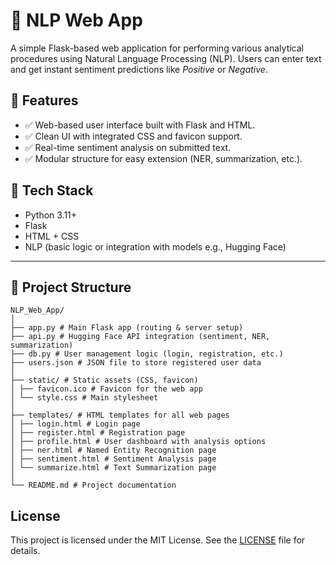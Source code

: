 # 🧠 NLP Web App

A simple Flask-based web application for performing various analytical procedures using Natural Language Processing (NLP). Users can enter text and get instant sentiment predictions like *Positive* or *Negative*.

## 🚀 Features

- ✅ Web-based user interface built with Flask and HTML.
- ✅ Clean UI with integrated CSS and favicon support.
- ✅ Real-time sentiment analysis on submitted text.
- ✅ Modular structure for easy extension (NER, summarization, etc.).

## 🧰 Tech Stack

- Python 3.11+
- Flask
- HTML + CSS
- NLP (basic logic or integration with models e.g., Hugging Face)

---

## 📁 Project Structure
```
NLP_Web_App/
│
├── app.py # Main Flask app (routing & server setup)
├── api.py # Hugging Face API integration (sentiment, NER, summarization)
├── db.py # User management logic (login, registration, etc.)
├── users.json # JSON file to store registered user data
│
├── static/ # Static assets (CSS, favicon)
│ ├── favicon.ico # Favicon for the web app
│ └── style.css # Main stylesheet
│
├── templates/ # HTML templates for all web pages
│ ├── login.html # Login page
│ ├── register.html # Registration page
│ ├── profile.html # User dashboard with analysis options
│ ├── ner.html # Named Entity Recognition page
│ ├── sentiment.html # Sentiment Analysis page
│ └── summarize.html # Text Summarization page
│
└── README.md # Project documentation
```

## License

This project is licensed under the MIT License. See the [LICENSE](LICENSE) file for details.
